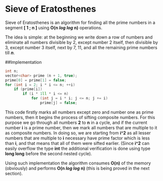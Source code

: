 <!--?title Sieve of Eratosthenes -->

# Sieve of Eratosthenes

Sieve of Eratosthenes is an algorithm for finding all the prime numbers in a segment __[ 1 ; n ]__ using __O(n _log log_ n)__ operations.

The idea is simple: at the beginning we write down a row of numbers and eliminate all numbers divisible by 2, 
except number 2 itself,  then divisible by 3, except number 3 itself, next by 7, 11, 
and all the remaining prime numbers till **_n_**.

##Implementation

````cpp
int n;
vector<char> prime (n + 1, true);
prime[0] = prime[1] = false;
for (int i = 2; i * i <= n; ++i)
    if (prime[i])
        if (i * 1ll * i <= n)
            for (int j = i * i; j <= n; j += i)
                prime[j] = false;
````

This code firstly marks all numbers except zero and number one as prime numbers, then it begins the process of sifting composite numbers. 
For this purpose we go through all numbers __2__ to __n__ in a cycle, and if the current number __i__ is a prime number, 
then we mark all numbers that are multiple to it as composite numbers.
In doing so, we are starting from __i^2__ as all lesser numbers that are multiple to __i__ necessary have prime factor 
which is less than __i__, and that means that all of them were sifted earlier.
(Since __i^2__ can easily overflow the type __int__ the additional verification is done using type __long long__ before the second 
nested cycle).

Using such implementation the algorithm consumes __O(n)__ of the memory (obviously) and performs __O(n _log log_ n)__ 
(this is being proved in the next section).
